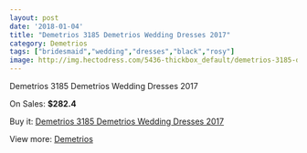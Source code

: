 ```yaml
---
layout: post
date: '2018-01-04'
title: "Demetrios 3185 Demetrios Wedding Dresses 2017"
category: Demetrios
tags: ["bridesmaid","wedding","dresses","black","rosy"]
image: http://img.hectodress.com/5436-thickbox_default/demetrios-3185-demetrios-wedding-dresses-2013.jpg
---
```

Demetrios 3185 Demetrios Wedding Dresses 2017

On Sales: **$282.4**
<a href="https://www.hectodress.com/demetrios/2725-demetrios-3185-demetrios-wedding-dresses-2013.html"><amp-img layout="responsive" width="600" height="600" src="//img.hectodress.com/5436-thickbox_default/demetrios-3185-demetrios-wedding-dresses-2013.jpg" alt="Demetrios 3185 Demetrios Wedding Dresses 2017 0" /></a>

Buy it: [Demetrios 3185 Demetrios Wedding Dresses 2017](https://www.hectodress.com/demetrios/2725-demetrios-3185-demetrios-wedding-dresses-2013.html "Demetrios 3185 Demetrios Wedding Dresses 2017")

View more: [Demetrios](https://www.hectodress.com/47-demetrios "Demetrios")